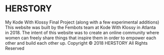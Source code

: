 # HERSTORY
My Kode With Klossy Final Project (along with a few experimental additions)
This website was built by the Fembots team at Kode With Klossy in Atlanta in 2018. The intent of this website was to create an online community where women can freely share things that inspire them in order to empower each other and build each other up.
Copyright © 2018
HERSTORY
All Rights Reserved
